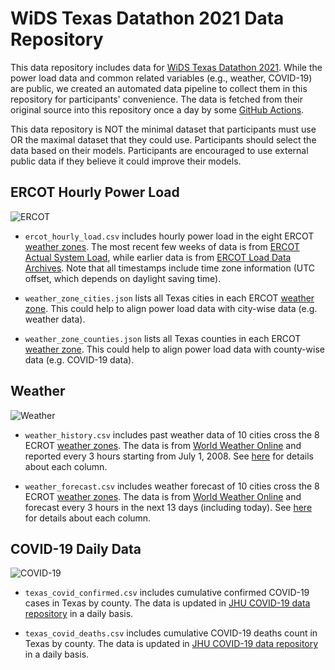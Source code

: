 # WiDS Texas Datathon 2021 Data Repository

This data repository includes data for [WiDS Texas Datathon 2021](https://www.kaggle.com/c/wids-texas-datathon-2021). While the power load data and common related variables (e.g., weather, COVID-19) are public, we created an automated data pipeline to collect them in this repository for participants' convenience. The data is fetched from their original source into this repository once a day by some [GitHub Actions](../.github/workflows).

This data repository is NOT the minimal dataset that participants must use OR the maximal dataset that they could use. Participants should select the data based on their models. Participants are encouraged to use external public data if they believe it could improve their models.

## ERCOT Hourly Power Load

![ERCOT](https://github.com/WiDSTexas2021/hackathon/actions/workflows/update-ercot-hourly-load.yml/badge.svg)

- `ercot_hourly_load.csv` includes hourly power load in the eight ERCOT [weather zones](./ercotWeatherZoneMap.png). The most recent few weeks of data is from [ERCOT Actual System Load](http://mis.ercot.com/misapp/GetReports.do?reportTypeId=13101&reportTitle=Actual%20System%20Load%20by%20Weather%20Zone), while earlier data is from [ERCOT Load Data Archives](http://www.ercot.com/gridinfo/load/load_hist). Note that all timestamps include time zone information (UTC offset, which depends on daylight saving time).

- `weather_zone_cities.json` lists all Texas cities in each ERCOT [weather zone](./ercotWeatherZoneMap.png). This could help to align power load data with city-wise data (e.g. weather data).

- `weather_zone_counties.json` lists all Texas counties in each ERCOT [weather zone](./ercotWeatherZoneMap.png). This could help to align power load data with county-wise data (e.g. COVID-19 data).

## Weather

![Weather](https://github.com/WiDSTexas2021/hackathon/actions/workflows/update-weather.yml/badge.svg)

- `weather_history.csv` includes past weather data of 10 cities cross the 8 ECROT [weather zones](./ercotWeatherZoneMap.png). The data is from [World Weather Online](https://www.worldweatheronline.com) and reported every 3 hours starting from July 1, 2008. See [here](https://www.worldweatheronline.com/developer/api/docs/historical-weather-api.aspx#hourly) for details about each column.

- `weather_forecast.csv` includes weather forecast of 10 cities cross the 8 ECROT [weather zones](./ercotWeatherZoneMap.png). The data is from [World Weather Online](https://www.worldweatheronline.com) and forecast every 3 hours in the next 13 days (including today). See [here](https://www.worldweatheronline.com/developer/api/docs/local-city-town-weather-api.aspx#hourly) for details about each column.

## COVID-19 Daily Data

![COVID-19](https://github.com/WiDSTexas2021/hackathon/actions/workflows/update-covid.yml/badge.svg)

- `texas_covid_confirmed.csv` includes cumulative confirmed COVID-19 cases in Texas by county. The data is updated in [JHU COVID-19 data repository](https://github.com/CSSEGISandData/COVID-19/tree/master/csse_covid_19_data/csse_covid_19_time_series) in a daily basis.

- `texas_covid_deaths.csv` includes cumulative COVID-19 deaths count in Texas by county. The data is updated in [JHU COVID-19 data repository](https://github.com/CSSEGISandData/COVID-19/tree/master/csse_covid_19_data/csse_covid_19_time_series) in a daily basis.
